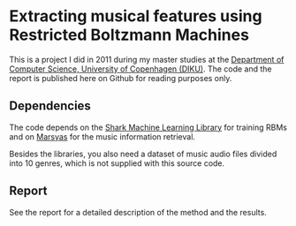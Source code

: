 # Extracting musical features using Restricted Boltzmann Machines
This is a project I did in 2011 during my master studies at the [Department of Computer Science, University of Copenhagen (DIKU)](http://diku.dk/). The code and the report is published here on Github for reading purposes only.

## Dependencies
The code depends on the [Shark Machine Learning Library](https://github.com/Shark-ML/Shark) for training RBMs and on [Marsyas](https://github.com/marsyas/marsyas) for the music information retrieval.

Besides the libraries, you also need a dataset of music audio files divided into 10 genres, which is not supplied with this source code.

## Report
See the report for a detailed description of the method and the results.
